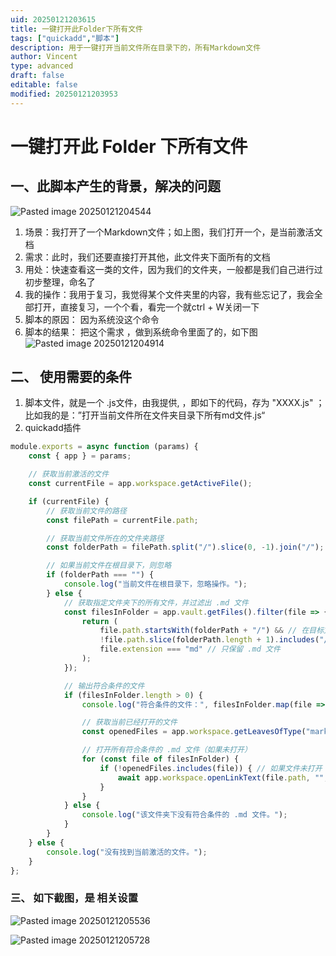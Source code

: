 ```yaml
---
uid: 20250121203615
title: 一键打开此Folder下所有文件
tags: ["quickadd","脚本"]
description: 用于一键打开当前文件所在目录下的，所有Markdown文件
author: Vincent
type: advanced
draft: false
editable: false
modified: 20250121203953
---
```


# 一键打开此 Folder 下所有文件

## 一、此脚本产生的背景，解决的问题
![Pasted image 20250121204544](https://cdn.pkmer.cn/images/202501222237215.png!pkmer)

1.  场景：我打开了一个Markdown文件；如上图，我们打开一个，是当前激活文档
2.  需求：此时，我们还要直接打开其他，此文件夹下面所有的文档
3.  用处：快速查看这一类的文件，因为我们的文件夹，一般都是我们自己进行过初步整理，命名了
4.  我的操作：我用于复习，我觉得某个文件夹里的内容，我有些忘记了，我会全部打开，直接复习，一个个看，看完一个就ctrl + W关闭一下
5.  脚本的原因： 因为系统没这个命令
6.  脚本的结果： 把这个需求 ，做到系统命令里面了的，如下图
![Pasted image 20250121204914](https://cdn.pkmer.cn/images/202501222237216.png!pkmer)


## 二、 使用需要的条件
1. 脚本文件，就是一个 .js文件，由我提供, ，即如下的代码，存为 "XXXX.js"  ； 比如我的是：”打开当前文件所在文件夹目录下所有md文件.js“
2. quickadd插件

```js
module.exports = async function (params) {
    const { app } = params;

    // 获取当前激活的文件
    const currentFile = app.workspace.getActiveFile();

    if (currentFile) {
        // 获取当前文件的路径
        const filePath = currentFile.path;

        // 获取当前文件所在的文件夹路径
        const folderPath = filePath.split("/").slice(0, -1).join("/");

        // 如果当前文件在根目录下，则忽略
        if (folderPath === "") {
            console.log("当前文件在根目录下，忽略操作。");
        } else {
            // 获取指定文件夹下的所有文件，并过滤出 .md 文件
            const filesInFolder = app.vault.getFiles().filter(file => {
                return (
                    file.path.startsWith(folderPath + "/") && // 在目标文件夹下
                    !file.path.slice(folderPath.length + 1).includes("/") && // 忽略子文件夹
                    file.extension === "md" // 只保留 .md 文件
                );
            });

            // 输出符合条件的文件
            if (filesInFolder.length > 0) {
                console.log("符合条件的文件：", filesInFolder.map(file => file.name));

                // 获取当前已经打开的文件
                const openedFiles = app.workspace.getLeavesOfType("markdown").map(leaf => leaf.view.file);

                // 打开所有符合条件的 .md 文件（如果未打开）
                for (const file of filesInFolder) {
                    if (!openedFiles.includes(file)) { // 如果文件未打开
                        await app.workspace.openLinkText(file.path, "", true); // 打开文件
                    }
                }
            } else {
                console.log("该文件夹下没有符合条件的 .md 文件。");
            }
        }
    } else {
        console.log("没有找到当前激活的文件。");
    }
};
```

### 三、 如下截图，是 相关设置   

![Pasted image 20250121205536](https://cdn.pkmer.cn/images/202501222237217.png!pkmer)

![Pasted image 20250121205728](https://cdn.pkmer.cn/images/202501222237218.png!pkmer)




